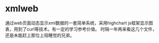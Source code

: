# xmlweb
通过web页面动态显示xml数据的一套简单系统，采用highchart js框架显示图表，用到了curl等技术。有一定的学习参考价值。
时隔一年再来看这几个文件，还是未能赶上那位上班睡觉的兄弟。

